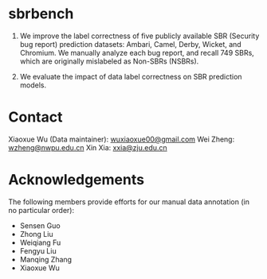 # sbrbench

1. We improve the label correctness of five publicly available SBR (Security bug report) prediction datasets: Ambari, Camel, Derby, Wicket, and Chromium. We manually analyze each bug report, and recall 749 SBRs, which are originally mislabeled as Non-SBRs (NSBRs).

2. We evaluate the impact of data label correctness on SBR prediction models.
   

# Contact
Xiaoxue Wu (Data maintainer): wuxiaoxue00@gmail.com
Wei Zheng: wzheng@nwpu.edu.cn
Xin Xia: xxia@zju.edu.cn

# Acknowledgements
The following members provide efforts for our manual data annotation (in no particular order):
- Sensen Guo
- Zhong Liu
- Weiqiang Fu
- Fengyu Liu
- Manqing Zhang
- Xiaoxue Wu
